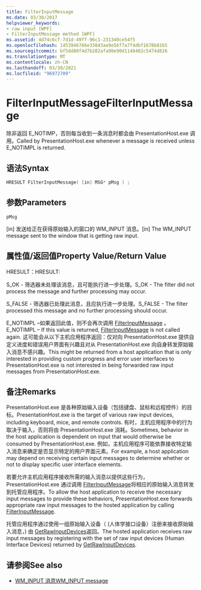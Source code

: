 ```yaml
---
title: FilterInputMessage
ms.date: 03/30/2017
helpviewer_keywords:
- raw input [WPF]
- FilterInputMessage method [WPF]
ms.assetid: 4d74c6cf-7d1d-49ff-96c1-231340ce54f5
ms.openlocfilehash: 1453946766e33843ae9e56f7a7f4dbf1678b81b5
ms.sourcegitcommit: bf5dd80f4d7b202afa90e90d1148402c5474d826
ms.translationtype: MT
ms.contentlocale: zh-CN
ms.lasthandoff: 03/30/2021
ms.locfileid: "96972709"
---
```

# <a name="filterinputmessage"></a><span data-ttu-id="db262-102">FilterInputMessage</span><span class="sxs-lookup"><span data-stu-id="db262-102">FilterInputMessage</span></span>
<span data-ttu-id="db262-103">除非返回 E_NOTIMP，否则每当收到一条消息时都会由 PresentationHost.exe 调用。</span><span class="sxs-lookup"><span data-stu-id="db262-103">Called by PresentationHost.exe whenever a message is received unless E_NOTIMPL is returned.</span></span>  
  
## <a name="syntax"></a><span data-ttu-id="db262-104">语法</span><span class="sxs-lookup"><span data-stu-id="db262-104">Syntax</span></span>  
  
```cpp  
HRESULT FilterInputMessage( [in] MSG* pMsg ) ;  
```  
  
## <a name="parameters"></a><span data-ttu-id="db262-105">参数</span><span class="sxs-lookup"><span data-stu-id="db262-105">Parameters</span></span>  
 `pMsg`  
  
 <span data-ttu-id="db262-106">[in] 发送给正在获得原始输入的窗口的 WM_INPUT 消息。</span><span class="sxs-lookup"><span data-stu-id="db262-106">[in] The WM_INPUT message sent to the window that is getting raw input.</span></span>  
  
## <a name="property-valuereturn-value"></a><span data-ttu-id="db262-107">属性值/返回值</span><span class="sxs-lookup"><span data-stu-id="db262-107">Property Value/Return Value</span></span>  
 <span data-ttu-id="db262-108">HRESULT：</span><span class="sxs-lookup"><span data-stu-id="db262-108">HRESULT:</span></span>  
  
 <span data-ttu-id="db262-109">S_OK - 筛选器未处理该消息，且可能执行进一步处理。</span><span class="sxs-lookup"><span data-stu-id="db262-109">S_OK - The filter did not process the message and further processing may occur.</span></span>  
  
 <span data-ttu-id="db262-110">S_FALSE - 筛选器已处理此消息，且应执行进一步处理。</span><span class="sxs-lookup"><span data-stu-id="db262-110">S_FALSE - The filter processed this message and no further processing should occur.</span></span>  
  
 <span data-ttu-id="db262-111">E_NOTIMPL –如果返回此值，则不会再次调用 [FilterInputMessage](filterinputmessage.md) 。</span><span class="sxs-lookup"><span data-stu-id="db262-111">E_NOTIMPL – If this value is returned, [FilterInputMessage](filterinputmessage.md) is not called again.</span></span> <span data-ttu-id="db262-112">这可能会从以下主机应用程序返回：仅对向 PresentationHost.exe 提供自定义进度和错误用户界面有兴趣且对从 PresentationHost.exe 向自身转发原始输入消息不感兴趣。</span><span class="sxs-lookup"><span data-stu-id="db262-112">This might be returned from a host application that is only interested in providing custom progress and error user interfaces to PresentationHost.exe is not interested in being forwarded raw input messages from PresentationHost.exe.</span></span>  
  
## <a name="remarks"></a><span data-ttu-id="db262-113">备注</span><span class="sxs-lookup"><span data-stu-id="db262-113">Remarks</span></span>  
 <span data-ttu-id="db262-114">PresentationHost.exe 是各种原始输入设备（包括键盘、鼠标和远程控件）的目标。</span><span class="sxs-lookup"><span data-stu-id="db262-114">PresentationHost.exe is the target of various raw input devices, including keyboard, mice, and remote controls.</span></span> <span data-ttu-id="db262-115">有时，主机应用程序中的行为取决于输入，否则将由 PresentationHost.exe 消耗。</span><span class="sxs-lookup"><span data-stu-id="db262-115">Sometimes, behavior in the host application is dependent on input that would otherwise be consumed by PresentationHost.exe.</span></span> <span data-ttu-id="db262-116">例如，主机应用程序可能依靠接收特定输入消息来确定是否显示特定的用户界面元素。</span><span class="sxs-lookup"><span data-stu-id="db262-116">For example, a host application may depend on receiving certain input messages to determine whether or not to display specific user interface elements.</span></span>  
  
 <span data-ttu-id="db262-117">若要允许主机应用程序接收所需的输入消息以提供这些行为，PresentationHost.exe 通过调用 [FilterInputMessage](filterinputmessage.md)将相应的原始输入消息转发到托管应用程序。</span><span class="sxs-lookup"><span data-stu-id="db262-117">To allow the host application to receive the necessary input messages to provide these behaviors, PresentationHost.exe forwards appropriate raw input messages to the hosted application by calling [FilterInputMessage](filterinputmessage.md).</span></span>  
  
 <span data-ttu-id="db262-118">托管应用程序通过使用一组原始输入设备（ (人体学接口设备）注册来接收原始输入消息，) 由 [GetRawInputDevices](getrawinputdevices.md)返回。</span><span class="sxs-lookup"><span data-stu-id="db262-118">The hosted application receives raw input messages by registering with the set of raw input devices (Human Interface Devices) returned by [GetRawInputDevices](getrawinputdevices.md).</span></span>  
  
## <a name="see-also"></a><span data-ttu-id="db262-119">请参阅</span><span class="sxs-lookup"><span data-stu-id="db262-119">See also</span></span>

- [<span data-ttu-id="db262-120">WM_INPUT 消息</span><span class="sxs-lookup"><span data-stu-id="db262-120">WM_INPUT message</span></span>](/windows/desktop/inputdev/wm-input)

